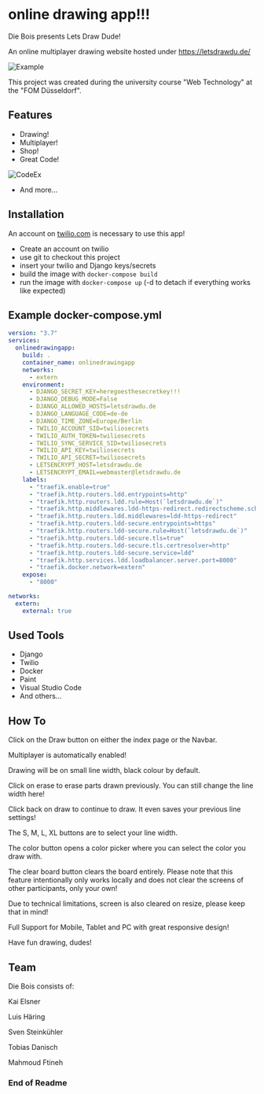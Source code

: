 # online drawing app!!!

Die Bois presents Lets Draw Dude!

An online multiplayer drawing website hosted under https://letsdrawdu.de/

![Example](https://user-images.githubusercontent.com/103064414/184151367-0c9c668e-683b-4ea9-bea2-409599bb098a.PNG)


This project was created during the university course "Web Technology" at the "FOM Düsseldorf".


## Features

- Drawing!
- Multiplayer!
- Shop!
- Great Code!

![CodeEx](https://user-images.githubusercontent.com/103064414/184151779-328043e6-ccd1-44f7-aa55-463e80053664.PNG)

- And more...

## Installation

An account on [twilio.com](https://www.twilio.com) is necessary to use this app!
- Create an account on twilio
- use git to checkout this project
- insert your twilio and Django keys/secrets
- build the image with `docker-compose build`
- run the image with `docker-compose up` (-d to detach if everything works like expected)

## Example docker-compose.yml
```yaml
version: "3.7"
services:
  onlinedrawingapp:
    build: .
    container_name: onlinedrawingapp
    networks:
      - extern
    environment:
      - DJANGO_SECRET_KEY=heregoesthesecretkey!!!
      - DJANGO_DEBUG_MODE=False
      - DJANGO_ALLOWED_HOSTS=letsdrawdu.de
      - DJANGO_LANGUAGE_CODE=de-de
      - DJANGO_TIME_ZONE=Europe/Berlin
      - TWILIO_ACCOUNT_SID=twiliosecrets
      - TWILIO_AUTH_TOKEN=twiliosecrets
      - TWILIO_SYNC_SERVICE_SID=twiliosecrets
      - TWILIO_API_KEY=twiliosecrets
      - TWILIO_API_SECRET=twiliosecrets
      - LETSENCRYPT_HOST=letsdrawdu.de
      - LETSENCRYPT_EMAIL=webmaster@letsdrawdu.de
    labels:
      - "traefik.enable=true"
      - "traefik.http.routers.ldd.entrypoints=http"
      - "traefik.http.routers.ldd.rule=Host(`letsdrawdu.de`)"
      - "traefik.http.middlewares.ldd-https-redirect.redirectscheme.scheme=https"
      - "traefik.http.routers.ldd.middlewares=ldd-https-redirect"
      - "traefik.http.routers.ldd-secure.entrypoints=https"
      - "traefik.http.routers.ldd-secure.rule=Host(`letsdrawdu.de`)"
      - "traefik.http.routers.ldd-secure.tls=true"
      - "traefik.http.routers.ldd-secure.tls.certresolver=http"
      - "traefik.http.routers.ldd-secure.service=ldd"
      - "traefik.http.services.ldd.loadbalancer.server.port=8000"
      - "traefik.docker.network=extern"
    expose:
      - "8000"

networks:
  extern:
    external: true
```

## Used Tools

- Django
- Twilio
- Docker
- Paint
- Visual Studio Code
- And others...


## How To


Click on the Draw button on either the index page or the Navbar.

Multiplayer is automatically enabled!

Drawing will be on small line width, black colour by default.

Click on erase to erase parts drawn previously. You can still change the line width here!

Click back on draw to continue to draw. It even saves your previous line settings!

The S, M, L, XL buttons are to select your line width.

The color button opens a color picker where you can select the color you draw with.

The clear board button clears the board entirely. Please note that this feature intentionally only works locally and does not clear the screens of other participants, only your own!

Due to technical limitations, screen is also cleared on resize, please keep that in mind!

Full Support for Mobile, Tablet and PC with great responsive design!

Have fun drawing, dudes!


## Team

Die Bois consists of:

Kai Elsner

Luis Häring

Sven Steinkühler

Tobias Danisch

Mahmoud Ftineh



### End of Readme
